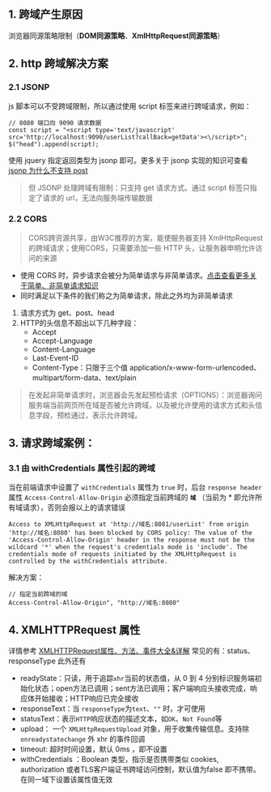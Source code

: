 ## 1. 跨域产生原因

浏览器同源策略限制（**DOM同源策略**、**XmlHttpRequest同源策略**）

## 2. http 跨域解决方案

### 2.1 JSONP

js 脚本可以不受跨域限制，所以通过使用 script 标签来进行跨域请求，例如：

```
// 8080 端口向 9090 请求数据
const script = "<script type='text/javascript' src='http://localhost:9090/userList?callBack=getData'><\/script>";
$("head").append(script);
```

使用 jquery 指定返回类型为 jsonp 即可。更多关于 jsonp 实现的知识可查看 [jsonp 为什么不支持 post](https://www.jianshu.com/p/08e7732e3333)

> 但 JSONP 处理跨域有限制：只支持 get 请求方式。通过 script 标签只指定了请求的 url，无法向服务端传输数据

### 2.2 CORS

> CORS跨资源共享，由W3C推荐的方案，能使服务器支持 XmlHttpRequest 的跨域请求；使用CORS，只需要添加一些 HTTP 头，让服务器申明允许访问的来源

- 使用 CORS 时，异步请求会被分为简单请求与非简单请求。[点击查看更多关于简单、非简单请求知识](https://blog.csdn.net/yexudengzhidao/article/details/100104134)
- 同时满足以下条件的我们称之为简单请求，除此之外均为非简单请求

1. 请求方式为 get、post、head
2. HTTP的头信息不超出以下几种字段：
   - Accept
   - Accept-Language
   - Content-Language
   - Last-Event-ID
   - Content-Type：只限于三个值 application/x-www-form-urlencoded、multipart/form-data、text/plain

> 在发起非简单请求时，浏览器会先发起预检请求（OPTIONS）：浏览器询问服务端当前网页所在域是否被允许跨域，以及被允许使用的请求方式和头信息字段，预检通过，表示允许跨域。

## 3. 请求跨域案例：

### 3.1 由 withCredentials 属性引起的跨域

当在前端请求中设置了 `withCredentials` 属性为 `true` 时，后台 `response header` 属性 `Access-Control-Allow-Origin` 必须指定当前跨域的 **`域`** （当前为 * 即允许所有域请求），否则会报以上的请求错误

```
Access to XMLHttpRequest at 'http://域名:8081/userList' from origin 'http://域名:8080' has been blocked by CORS policy: The value of the 'Access-Control-Allow-Origin' header in the response must not be the wildcard '*' when the request's credentials mode is 'include'. The credentials mode of requests initiated by the XMLHttpRequest is controlled by the withCredentials attribute.
```

解决方案：

```
// 指定当前跨域的域
Access-Control-Allow-Origin", "http://域名:8080"
```

## 4. XMLHTTPRequest 属性

详情参考 [XMLHTTPRequest属性、方法、事件大全&详解](https://segmentfault.com/a/1190000019891237)
常见的有：status、responseType
此外还有

- readyState：只读，用于追踪`xhr`当前的状态值，从 0 到 4 分别标识服务端初始化状态；open方法已调用；sent方法已调用；客户端响应头接收完成，响应体开始接收；HTTP响应已完全接收
- responseText：当 `responseType`为`text`、`""` 时，才可使用
- statusText：表示`HTTP`响应状态的描述文本，如`OK`、`Not Found`等
- upload： 一个 `XMLHttpRequestUpload` 对象，用于收集传输信息。支持除 `onreadystatechange` 外 xhr 的事件回调
- timeout: 超时时间设置，默认 0ms ，即不设置
- withCredentials ：Boolean 类型，指示是否携带类似 cookies, authorization 或者TLS客户端证书跨域访问控制，默认值为false 即不携带。在同一域下设置该属性值无效
